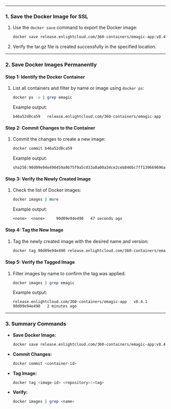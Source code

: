 
---

### **1. Save the Docker Image for SSL**
1. Use the `docker save` command to export the Docker image:
   ```bash
   docker save release.enlightcloud.com/360-containers/emagic-app:v8.4.1 | gzip > /release-enlightcloud-com_360-containers_emagic-app-v8-4-1.tar.gz
   ```
2. Verify the tar.gz file is created successfully in the specified location.

---

### **2. Save Docker Images Permanently**

#### **Step 1: Identify the Docker Container**
1. List all containers and filter by name or image using `docker ps`:
   ```bash
   docker ps -a | grep emagic
   ```
   Example output:
   ```
   b46a52d8ca59   release.enlightcloud.com/360-containers/emagic-app
   ```

#### **Step 2: Commit Changes to the Container**
1. Commit the changes to create a new image:
   ```bash
   docker commit b46a52d8ca59
   ```
   Example output:
   ```
   sha256:90d09e94e490459a9b75f9a5c033a0a00a34ce2ceb846bc7ff139669696ae4bb
   ```

#### **Step 3: Verify the Newly Created Image**
1. Check the list of Docker images:
   ```bash
   docker images | more
   ```
   Example output:
   ```
   <none>  <none>     90d09e94e490   47 seconds ago
   ```

#### **Step 4: Tag the New Image**
1. Tag the newly created image with the desired name and version:
   ```bash
   docker tag 90d09e94e490 release.enlightcloud.com/360-containers/emagic-app:v8.4.1
   ```

#### **Step 5: Verify the Tagged Image**
1. Filter images by name to confirm the tag was applied:
   ```bash
   docker images | grep emagic
   ```
   Example output:
   ```
   release.enlightcloud.com/360-containers/emagic-app   v8.4.1   90d09e94e490   2 minutes ago
   ```

---

### **3. Summary Commands**
- **Save Docker Image:**
  ```bash
  docker save release.enlightcloud.com/360-containers/emagic-app:v8.4.1 | gzip > /release-enlightcloud-com_360-containers_emagic-app-v8-4-1.tar.gz
  ```
- **Commit Changes:**
  ```bash
  docker commit <container-id>
  ```
- **Tag Image:**
  ```bash
  docker tag <image-id> <repository>:<tag>
  ```
- **Verify:**
  ```bash
  docker images | grep <name>
  ```

